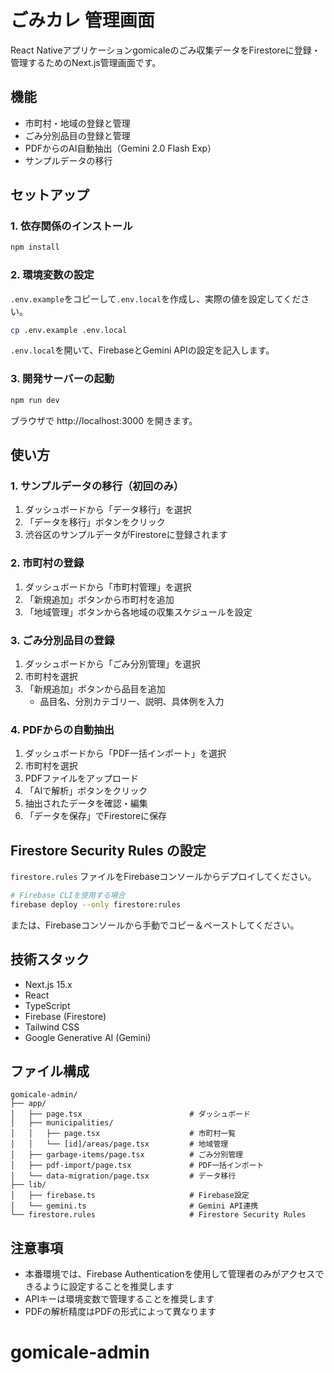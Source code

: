 # ごみカレ 管理画面

React Nativeアプリケーションgomicaleのごみ収集データをFirestoreに登録・管理するためのNext.js管理画面です。

## 機能

- 市町村・地域の登録と管理
- ごみ分別品目の登録と管理
- PDFからのAI自動抽出（Gemini 2.0 Flash Exp）
- サンプルデータの移行

## セットアップ

### 1. 依存関係のインストール

```bash
npm install
```

### 2. 環境変数の設定

`.env.example`をコピーして`.env.local`を作成し、実際の値を設定してください。

```bash
cp .env.example .env.local
```

`.env.local`を開いて、FirebaseとGemini APIの設定を記入します。

### 3. 開発サーバーの起動

```bash
npm run dev
```

ブラウザで http://localhost:3000 を開きます。

## 使い方

### 1. サンプルデータの移行（初回のみ）

1. ダッシュボードから「データ移行」を選択
2. 「データを移行」ボタンをクリック
3. 渋谷区のサンプルデータがFirestoreに登録されます

### 2. 市町村の登録

1. ダッシュボードから「市町村管理」を選択
2. 「新規追加」ボタンから市町村を追加
3. 「地域管理」ボタンから各地域の収集スケジュールを設定

### 3. ごみ分別品目の登録

1. ダッシュボードから「ごみ分別管理」を選択
2. 市町村を選択
3. 「新規追加」ボタンから品目を追加
   - 品目名、分別カテゴリー、説明、具体例を入力

### 4. PDFからの自動抽出

1. ダッシュボードから「PDF一括インポート」を選択
2. 市町村を選択
3. PDFファイルをアップロード
4. 「AIで解析」ボタンをクリック
5. 抽出されたデータを確認・編集
6. 「データを保存」でFirestoreに保存

## Firestore Security Rules の設定

`firestore.rules` ファイルをFirebaseコンソールからデプロイしてください。

```bash
# Firebase CLIを使用する場合
firebase deploy --only firestore:rules
```

または、Firebaseコンソールから手動でコピー＆ペーストしてください。

## 技術スタック

- Next.js 15.x
- React
- TypeScript
- Firebase (Firestore)
- Tailwind CSS
- Google Generative AI (Gemini)

## ファイル構成

```
gomicale-admin/
├── app/
│   ├── page.tsx                        # ダッシュボード
│   ├── municipalities/
│   │   ├── page.tsx                    # 市町村一覧
│   │   └── [id]/areas/page.tsx         # 地域管理
│   ├── garbage-items/page.tsx          # ごみ分別管理
│   ├── pdf-import/page.tsx             # PDF一括インポート
│   └── data-migration/page.tsx         # データ移行
├── lib/
│   ├── firebase.ts                     # Firebase設定
│   └── gemini.ts                       # Gemini API連携
└── firestore.rules                     # Firestore Security Rules
```

## 注意事項

- 本番環境では、Firebase Authenticationを使用して管理者のみがアクセスできるように設定することを推奨します
- APIキーは環境変数で管理することを推奨します
- PDFの解析精度はPDFの形式によって異なります
# gomicale-admin

